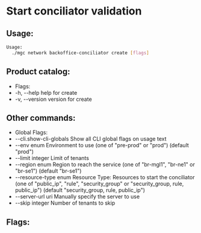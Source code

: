# Start conciliator validation

## Usage:
```bash
Usage:
  ./mgc network backoffice-conciliator create [flags]
```

## Product catalog:
- Flags:
- -h, --help      help for create
- -v, --version   version for create

## Other commands:
- Global Flags:
- --cli.show-cli-globals   Show all CLI global flags on usage text
- --env enum               Environment to use (one of "pre-prod" or "prod") (default "prod")
- --limit integer          Limit of tenants
- --region enum            Region to reach the service (one of "br-mgl1", "br-ne1" or "br-se1") (default "br-se1")
- --resource-type enum     Resource Type: Resources to start the conciliator (one of "public_ip", "rule", "security_group" or "security_group, rule, public_ip") (default "security_group, rule, public_ip")
- --server-url uri         Manually specify the server to use
- --skip integer           Number of tenants to skip

## Flags:
```bash

```

